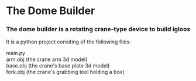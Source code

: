 # The Dome Builder
### The dome builder is a rotating crane-type device to build igloos

It is a python project consiting of the following files:

main.py<br/>
arm.obj (the crane arm 3d model)<br/>
base.obj (the crane's base plate 3d model)<br/>
fork.obj (the crane's grabbing tool holding a box)<br/>



